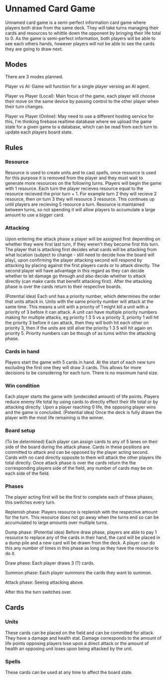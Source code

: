 # Unnamed Card Game

Unnamed card game is a semi-perfect information card game where players both draw from the same deck. They will take turns managing their cards and resources to whittle down the opponent by bringing their life total to 0. As the game is semi-perfect information, both players will be able to see each others hands, however players will not be able to see the cards they are going to draw next.


## Modes

There are 3 modes planned.

Player vs AI: Game will function for a single player versing an AI agent.

Player vs Player (Local): Main focus of the game, each player will choose their move on the same device by passing control to the other player when their turn changes.

Player vs Player (Online): May need to use a different hosting service for this, I'm thinking firebase realtime database where we upload the game state for a given game to a database, which can be read from each turn to update each players board state.

## Rules

### Resource

Resource is used to create units and to cast spells, once resource is used for this purpose it is removed from the player and they must wait to generate more resources on the following turns. Players will begin the game with 1 resource. Each turn the player recieves resource equal to the resource recieved the prior turn + 1. For example turn 2 they will recieve 2 resource, then on turn 3 they will resource 3 resource. This continues up until players are recieving 5 resource a turn. Resource is maintained between turns, so not spending it will allow players to accumulate a large amount to use a bigger card.

### Attacking

Upon entering the attack phase a player will be assigned first depending on whether they were first last turn, if they weren't they become first this turn. The player that is attacking first decides what cards will be attacking from what location (subject to change - still need to decide how the board will play), upon confirming the player attacking second will respond by attacking by placing against the first players cards or to attack directly. The second player will have advantage in this regard as they can decide whether to let damage go through and also decide whether to attack directly (can make cards that benefit attacking first). After the attacking phase is over the cards return to their respective boards.

(Potential idea) Each unit has a priority number, which determines the order that units attack in. Units with the same priority number will attack at the same time. This means a unit with a priority of 1 might kill a unit with a priority of 3 before it can attack. A unit can have multiple priority numbers making for multiple attacks, eg priority 1 3 5 vs a priority 3, priority 1 will hit the priority 3 before it can attack, then they will both hit each other on priority 3, then if the units are still alive the priority 1 3 5 will hit again on priority 5. Priority numbers can be though of as turns within the attacking phase.

### Cards in hand

Players start the game with 5 cards in hand. At the start of each new turn excluding the first one they will draw 3 cards. This allows for more decisions to be considering for each turn. There is no maximum hand size.

### Win condition

Each player starts the game with (undecided amount) of life points. Players reduce enemy life total by using cards to directly effect their life total or by attacking directly. Upon a player reaching 0 life, the opposing player wins and the game is concluded. (Potential idea) Once the deck is fully drawn the player with the most life remaining is the winner.

### Board setup

(To be determined) Each player can assign cards to any of 5 lanes on their side of the board during the attack phase. Cards in these positions are committed to attack and can be opposed by the player acting second. Cards with no card directly opposite to them will attack the other players life total directly. Once attack phase is over the cards return the the corresponding players side of the field, any number of cards may be on each side of the field.

### Phases

The player acting first will be the first to complete each of these phases, this switches every turn.

Replenish phase: Players resource is replenish with the respective amount for the turn. This resource does not go away when the turns end so can be accumulated to large amounts over multiple turns.

Dump phase: (Potential idea) Before draw phase, players are able to pay 1 resource to replace any of the cards in their hand, the card will be placed in a dump pile and a new card will be drawn from the deck. A player can do this any number of times in this phase as long as they have the resource to do it.

Draw phase: Each player draws 3 (?) cards.

Summon phase: Each player summons the cards they want to summon.

Attack phase: Seeing attacking above.

After this the turn switches over.

## Cards

### Units

These cards can be placed on the field and can be committed for attack. They have a damage and health stat. Damage corresponds to the amount of life points opposing players lose upon a direct attack or the amount of health an opposing unit loses upon being attacked by the unit. 

### Spells

These cards can be used at any time to affect the board state.